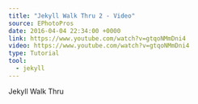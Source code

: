 ```yaml
---
title: "Jekyll Walk Thru 2 - Video"
source: EPhotoPros
date: 2016-04-04 22:34:00 +0000
link: https://www.youtube.com/watch?v=gtqoNMmDni4
video: https://www.youtube.com/watch?v=gtqoNMmDni4
type: Tutorial
tool:
  - jekyll
---
```

Jekyll Walk Thru
